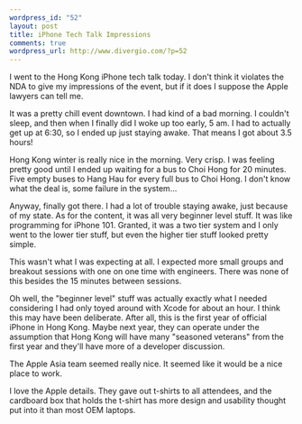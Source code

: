 ```yaml
--- 
wordpress_id: "52"
layout: post
title: iPhone Tech Talk Impressions
comments: true
wordpress_url: http://www.divergio.com/?p=52
---
```

I went to the Hong Kong iPhone tech talk today. I don't think it violates the NDA to give my impressions of the event, but if it does I suppose the Apple lawyers can tell me.
<!--more-->
It was a pretty chill event downtown. I had kind of a bad morning. I couldn't sleep, and then when I finally did I woke up too early, 5 am. I had to actually get up at 6:30, so I ended up just staying awake. That means I got about 3.5 hours!

Hong Kong winter is really nice in the morning. Very crisp. I was feeling pretty good until I ended up waiting for a bus to Choi Hong for 20 minutes. Five empty buses to Hang Hau for every full bus to Choi Hong. I don't know what the deal is, some failure in the system...

Anyway, finally got there. I had a lot of trouble staying awake, just because of my state. As for the content, it was all very beginner level stuff. It was like programming for iPhone 101. Granted, it was a two tier system and I only went to the lower tier stuff, but even the higher tier stuff looked pretty simple.

This wasn't what I was expecting at all. I expected more small groups and breakout sessions with one on one time with engineers. There was none of this besides the 15 minutes between sessions.

Oh well, the "beginner level" stuff was actually exactly what I needed considering I had only toyed around with Xcode for about an hour. I think this may have been deliberate. After all, this is the first year of official iPhone in Hong Kong. Maybe next year, they can operate under the assumption that Hong Kong will have many "seasoned veterans" from the first year and they'll have more of a developer discussion.

The Apple Asia team seemed really nice. It seemed like it would be a nice place to work.

I love the Apple details. They gave out t-shirts to all attendees, and the cardboard box that holds the t-shirt has more design and usability thought put into it than most OEM laptops.
